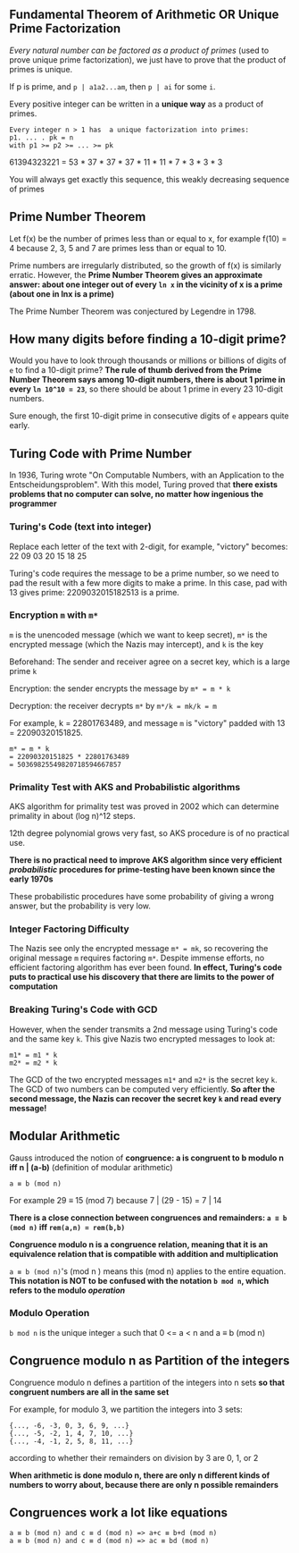 ## Fundamental Theorem of Arithmetic OR Unique Prime Factorization

_Every natural number can be factored as a product of primes_ (used to prove unique prime factorization), we just have to prove that the product of primes is unique.

If p is prime, and `p | a1a2...am`, then `p | ai` for some `i`.

Every positive integer can be written in a **unique way** as a product of primes.

```
Every integer n > 1 has  a unique factorization into primes:
p1. ... . pk = n
with p1 >= p2 >= ... >= pk
```

61394323221 = 53 * 37 * 37 * 37 * 11 * 11 * 7 * 3 * 3 * 3

You will always get exactly this sequence, this weakly decreasing sequence of primes

## Prime Number Theorem

Let f(x) be the number of primes less than or equal to x, for example f(10) = 4 because 2, 3, 5 and 7 are primes less than or equal to 10.

Prime numbers are irregularly distributed, so the growth of f(x) is similarly erratic. However, the **Prime Number Theorem gives an approximate answer: about one integer out of every `ln x` in the vicinity of x is a prime (about one in lnx is a prime)**

The Prime Number Theorem was conjectured by Legendre in 1798.

## How many digits before finding a 10-digit prime?

Would you have to look through thousands or millions or billions of digits of `e` to find a 10-digit prime? **The rule of thumb derived from the Prime Number Theorem says among 10-digit numbers, there is about 1 prime in every `ln 10^10 = 23`**, so there should be about 1 prime in every 23 10-digit numbers.

Sure enough, the first 10-digit prime in consecutive digits of `e` appears quite early.

## Turing Code with Prime Number

In 1936, Turing wrote "On Computable Numbers, with an Application to the Entscheidungsproblem". With this model, Turing proved that **there exists problems that no computer can solve, no matter how ingenious the programmer**

### Turing's Code (text into integer)

Replace each letter of the text with 2-digit, for example, "victory" becomes: 22 09 03 20 15 18 25

Turing's code requires the message to be a prime number, so we need to pad the result with a few more digits to make a prime. In this case, pad with 13 gives prime: 2209032015182513 is a prime.

### Encryption `m` with `m*`

`m` is the unencoded message (which we want to keep secret), `m*` is the encrypted message (which the Nazis may intercept), and `k` is the key

Beforehand: The sender and receiver agree on a secret key, which is a large prime `k`

Encryption: the sender encrypts the message by `m* = m * k`

Decryption: the receiver decrypts `m*` by `m*/k = mk/k = m`

For example, k  = 22801763489, and message `m` is "victory" padded with 13 = 22090320151825.

```
m* = m * k
= 22090320151825 * 22801763489
= 50369825549820718594667857
```

### Primality Test with AKS and Probabilistic algorithms

AKS algorithm for primality test was proved in 2002 which can determine primality in about (log n)^12 steps.

12th degree polynomial grows very fast, so AKS procedure is of no practical use.

**There is no practical need to improve AKS algorithm since very efficient _probabilistic_ procedures for prime-testing have been known since the early 1970s**

These probabilistic procedures have some probability of giving a wrong answer, but the probability is very low.

### Integer Factoring Difficulty

The Nazis see only the encrypted message `m* = mk`, so recovering the original message `m` requires factoring `m*`. Despite immense efforts, no efficient factoring algorithm has ever been found. **In effect, Turing's code puts to practical use his discovery that there are limits to the power of computation**

### Breaking Turing's Code with GCD

However, when the sender transmits a 2nd message using Turing's code and the same key `k`. This give Nazis two encrypted messages to look at:

```
m1* = m1 * k
m2* = m2 * k
```

The GCD of the two encrypted messages `m1*` and `m2*` is the secret key `k`. The GCD of two numbers can be computed very efficiently. **So after the second message, the Nazis can recover the secret key `k` and read every message!**


## Modular Arithmetic

Gauss introduced the notion of **congruence: a is congruent to b modulo n iff  n | (a-b)** (definition of modular arithmetic)

```
a ≡ b (mod n)
```

For example 29 ≡ 15 (mod 7) because 7 | (29 - 15) = 7 | 14

**There is a close connection between congruences and remainders: `a ≡ b (mod n)` iff `rem(a,n) = rem(b,b)`**

**Congruence modulo n is a congruence relation, meaning that it is an equivalence relation that is compatible with addition and multiplication**

`a ≡ b (mod n)`'s (mod n ) means this (mod n) applies to the entire equation. **This notation is NOT to be confused with the notation `b mod n`, which refers to the modulo _operation_**

### Modulo Operation

`b mod n` is the unique integer `a` such that 0 <= a < n and a ≡ b (mod n)

## Congruence modulo n as Partition of the integers

Congruence modulo n defines a partition of the integers into n sets **so that congruent numbers are all in the same set**

For example, for modulo 3, we partition the integers into 3 sets:
```
{..., -6, -3, 0, 3, 6, 9, ...}
{..., -5, -2, 1, 4, 7, 10, ...}
{..., -4, -1, 2, 5, 8, 11, ...}
```
according to whether their remainders on division by 3 are 0, 1, or 2

**When arithmetic is done modulo n, there are only n different kinds of numbers to worry about, because there are only n possible remainders**

## Congruences work a lot like equations

```
a ≡ b (mod n) and c ≡ d (mod n) => a+c ≡ b+d (mod n)
a ≡ b (mod n) and c ≡ d (mod n) => ac ≡ bd (mod n)
```



